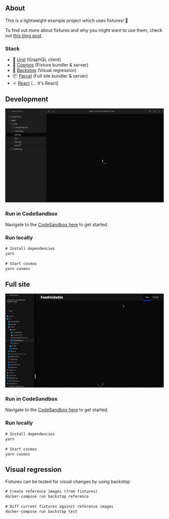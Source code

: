 ## About

This is a lightweight example project which uses fixtures! 🎉

To find out more about fixtures and why you might want to use them, check out [this blog post]().

### Stack

 - 🦅 [Urql](https://github.com/FormidableLabs/urql) (GraphQL client)
 - 🚀 [Cosmos](https://github.com/react-cosmos/react-cosmos) (Fixture bundler & server)
 - 📸 [Backstop](https://github.com/garris/BackstopJS) (Visual regression)
 - 📦 [Parcel](https://github.com/parcel-bundler/parcel) (Full site bundler & server)
 - ⚛️ [React](https://github.com/facebook/react/) (... it's React)


## Development

![Example dev environment](https://github.com/andyrichardson/fixture-example-project/blob/master/assets/Kapture%202020-02-19%20at%2016.19.33.gif?raw=true)

### Run in CodeSandbox

Navigate to the [CodeSandbox here](https://codesandbox.io/embed/github/andyrichardson/fixture-example-project/tree/code-sandbox-cosmos/?fontsize=14&hidenavigation=1&module=%2Fsrc%2Fpages%2Fposts%2FPostsPage.fixture.tsx&theme=dark) to get started.

### Run locally

```
# Install dependencies
yarn

# Start cosmos
yarn cosmos
```

## Full site

![example site](https://github.com/andyrichardson/fixture-example-project/blob/master/assets/Kapture%202020-02-20%20at%2013.03.54.gif?raw=true)

### Run in CodeSandbox

Navigate to the [CodeSandbox here](https://codesandbox.io/embed/github/andyrichardson/fixture-example-project/tree/master/?fontsize=14&hidenavigation=1&module=%2Fsrc%2Fpages%2Fposts%2FPostsPage.tsx&theme=dark) to get started.

### Run locally

```
# Install dependencies
yarn

# Start cosmos
yarn cosmos
```



## Visual regression

Fixtures can be tested for visual changes by using backstop

```
# Create reference images (from fixtures)
docker-compose run backstop reference

# Diff current fixtures against reference images
docker-compose run backstop test
```



